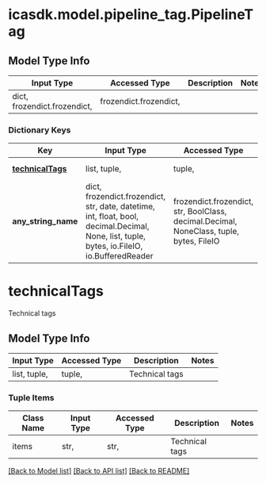 # icasdk.model.pipeline_tag.PipelineTag

## Model Type Info
Input Type | Accessed Type | Description | Notes
------------ | ------------- | ------------- | -------------
dict, frozendict.frozendict,  | frozendict.frozendict,  |  | 

### Dictionary Keys
Key | Input Type | Accessed Type | Description | Notes
------------ | ------------- | ------------- | ------------- | -------------
**[technicalTags](#technicalTags)** | list, tuple,  | tuple,  | Technical tags | 
**any_string_name** | dict, frozendict.frozendict, str, date, datetime, int, float, bool, decimal.Decimal, None, list, tuple, bytes, io.FileIO, io.BufferedReader | frozendict.frozendict, str, BoolClass, decimal.Decimal, NoneClass, tuple, bytes, FileIO | any string name can be used but the value must be the correct type | [optional]

# technicalTags

Technical tags

## Model Type Info
Input Type | Accessed Type | Description | Notes
------------ | ------------- | ------------- | -------------
list, tuple,  | tuple,  | Technical tags | 

### Tuple Items
Class Name | Input Type | Accessed Type | Description | Notes
------------- | ------------- | ------------- | ------------- | -------------
items | str,  | str,  | Technical tags | 

[[Back to Model list]](../../README.md#documentation-for-models) [[Back to API list]](../../README.md#documentation-for-api-endpoints) [[Back to README]](../../README.md)

